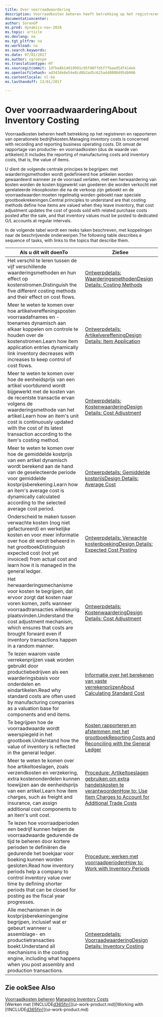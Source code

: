 ```yaml
---
title: Over voorraadwaardering
description: Voorraadkosten beheren heeft betrekking op het registreren en rapporteren van operationele bedrijfskosten. Dit omvat de rapportage van productie- en voorraadkosten (dus de waarde van artikelen).
documentationcenter: 
author: SorenGP
ms.prod: dynamics-nav-2018
ms.topic: article
ms.devlang: na
ms.tgt_pltfrm: na
ms.workload: na
ms.search.keywords: 
ms.date: 07/01/2017
ms.author: sgroespe
ms.translationtype: HT
ms.sourcegitcommit: 1dfba8b14019991c95f40ffd5f7fbaed5df414eb
ms.openlocfilehash: ad343de8e54e8cd0b2ad5c625a4d0808d95db906
ms.contentlocale: nl-be
ms.lasthandoff: 12/01/2017

---
```

# <a name="about-inventory-costing"></a><span data-ttu-id="79f4c-104">Over voorraadwaardering</span><span class="sxs-lookup"><span data-stu-id="79f4c-104">About Inventory Costing</span></span>
<span data-ttu-id="79f4c-105">Voorraadkosten beheren heeft betrekking op het registreren en rapporteren van operationele bedrijfskosten.</span><span class="sxs-lookup"><span data-stu-id="79f4c-105">Managing inventory costs is concerned with recording and reporting business operating costs.</span></span> <span data-ttu-id="79f4c-106">Dit omvat de rapportage van productie- en voorraadkosten (dus de waarde van artikelen).</span><span class="sxs-lookup"><span data-stu-id="79f4c-106">It includes the reporting of manufacturing costs and inventory costs, that is, the value of items.</span></span>  

 <span data-ttu-id="79f4c-107">U dient de volgende centrale principes te begrijpen: met waarderingsmethoden wordt gedefinieerd hoe artikelen worden gewaardeerd wanneer ze de voorraad verlaten, met een herwaardering van kosten worden de kosten bijgewerkt van goederen die worden verkocht met gerelateerde inkoopkosten die na de verkoop zijn geboekt en de voorraadwaarden moeten regelmatig worden geboekt naar speciale grootboekrekeningen.</span><span class="sxs-lookup"><span data-stu-id="79f4c-107">Central principles to understand are that costing methods define how items are valued when they leave inventory, that cost adjustment updates the cost of goods sold with related purchase costs posted after the sale, and that inventory values must be posted to dedicated G/L accounts at regular intervals.</span></span>  

 <span data-ttu-id="79f4c-108">In de volgende tabel wordt een reeks taken beschreven, met koppelingen naar de beschrijvende onderwerpen.</span><span class="sxs-lookup"><span data-stu-id="79f4c-108">The following table describes a sequence of tasks, with links to the topics that describe them.</span></span>   

|<span data-ttu-id="79f4c-109">**Als u dit wilt doen**</span><span class="sxs-lookup"><span data-stu-id="79f4c-109">**To**</span></span>|<span data-ttu-id="79f4c-110">**Zie**</span><span class="sxs-lookup"><span data-stu-id="79f4c-110">**See**</span></span>|  
|------------|-------------|  
|<span data-ttu-id="79f4c-111">Het verschil te leren tussen de vijf verschillende waarderingsmethoden en hun effect op kostenstromen.</span><span class="sxs-lookup"><span data-stu-id="79f4c-111">Distinguish the five different costing methods and their effect on cost flows.</span></span>|[<span data-ttu-id="79f4c-112">Ontwerpdetails: Waarderingsmethoden</span><span class="sxs-lookup"><span data-stu-id="79f4c-112">Design Details: Costing Methods</span></span>](design-details-costing-methods.md)|  
|<span data-ttu-id="79f4c-113">Meer te weten te komen over hoe artikelvereffeningsposten voorraadafnames en -toenames dynamisch aan elkaar koppelen om controle te houden over de kostenstromen.</span><span class="sxs-lookup"><span data-stu-id="79f4c-113">Learn how item application entries dynamically link inventory decreases with increases to keep control of cost flows.</span></span>|[<span data-ttu-id="79f4c-114">Ontwerpdetails: Artikelvereffening</span><span class="sxs-lookup"><span data-stu-id="79f4c-114">Design Details: Item Application</span></span>](design-details-item-application.md)|  
|<span data-ttu-id="79f4c-115">Meer te weten te komen over hoe de eenheidsprijs van een artikel voortdurend wordt bijgewerkt met de kosten van de recentste transactie ervan volgens de waarderingsmethode van het artikel.</span><span class="sxs-lookup"><span data-stu-id="79f4c-115">Learn how an item's unit cost is continuously updated with the cost of its latest transaction according to the item's costing method.</span></span>|[<span data-ttu-id="79f4c-116">Ontwerpdetails: Kostenwaardering</span><span class="sxs-lookup"><span data-stu-id="79f4c-116">Design Details: Cost Adjustment</span></span>](design-details-cost-adjustment.md)|  
|<span data-ttu-id="79f4c-117">Meer te weten te komen over hoe de gemiddelde kostprijs van een artikel dynamisch wordt berekend aan de hand van de geselecteerde periode voor gemiddelde kostprijsberekening.</span><span class="sxs-lookup"><span data-stu-id="79f4c-117">Learn how an item's average cost is dynamically calculated according to the selected average cost period.</span></span>|[<span data-ttu-id="79f4c-118">Ontwerpdetails: Gemiddelde kostprijs</span><span class="sxs-lookup"><span data-stu-id="79f4c-118">Design Details: Average Cost</span></span>](design-details-average-cost.md)|  
|<span data-ttu-id="79f4c-119">Onderscheid te maken tussen verwachte kosten (nog niet gefactureerd) en werkelijke kosten en voor meer informatie over hoe dit wordt beheerd in het grootboek</span><span class="sxs-lookup"><span data-stu-id="79f4c-119">Distinguish expected cost (not yet invoiced) from actual cost and learn how it is managed in the general ledger.</span></span>|[<span data-ttu-id="79f4c-120">Ontwerpdetails: Verwachte kostenboeking</span><span class="sxs-lookup"><span data-stu-id="79f4c-120">Design Details: Expected Cost Posting</span></span>](design-details-expected-cost-posting.md)|  
|<span data-ttu-id="79f4c-121">Het herwaarderingsmechanisme voor kosten te begrijpen, dat ervoor zorgt dat kosten naar voren komen, zelfs wanneer voorraadtransacties willekeurig plaatsvinden.</span><span class="sxs-lookup"><span data-stu-id="79f4c-121">Understand the cost adjustment mechanism, which ensures that costs are brought forward even if inventory transactions happen in a random manner.</span></span>|[<span data-ttu-id="79f4c-122">Ontwerpdetails: Kostenwaardering</span><span class="sxs-lookup"><span data-stu-id="79f4c-122">Design Details: Cost Adjustment</span></span>](design-details-cost-adjustment.md)|  
|<span data-ttu-id="79f4c-123">Te lezen waarom vaste verrekenprijzen vaak worden gebruikt door productiebedrijven als een waarderingsbasis voor onderdelen en eindartikelen.</span><span class="sxs-lookup"><span data-stu-id="79f4c-123">Read why standard costs are often used by manufacturing companies as a valuation base for components and end items.</span></span>|[<span data-ttu-id="79f4c-124">Informatie over het berekenen van vaste verrekenprijzen</span><span class="sxs-lookup"><span data-stu-id="79f4c-124">About Calculating Standard Cost</span></span>](finance-about-calculating-standard-cost.md)|  
|<span data-ttu-id="79f4c-125">Te begrijpen hoe de voorraadwaarde wordt weerspiegeld in het grootboek.</span><span class="sxs-lookup"><span data-stu-id="79f4c-125">Understand how the value of inventory is reflected in the general ledger.</span></span>|[<span data-ttu-id="79f4c-126">Kosten rapporteren en afstemmen met het grootboek</span><span class="sxs-lookup"><span data-stu-id="79f4c-126">Reporting Costs and Reconciling with the General Ledger</span></span>](finance-report-costs-and-reconcile-with-the-general-ledger.md)|  
|<span data-ttu-id="79f4c-127">Meer te weten te komen over hoe artikeltoeslagen, zoals verzendkosten en verzekering, extra kostenonderdelen kunnen toewijzen aan de eenheidsprijs van een artikel.</span><span class="sxs-lookup"><span data-stu-id="79f4c-127">Learn how item charges, such as freight and insurance, can assign additional cost components to an item's unit cost.</span></span>|[<span data-ttu-id="79f4c-128">Procedure: Artikeltoeslagen gebruiken om extra handelskosten te verantwoorden</span><span class="sxs-lookup"><span data-stu-id="79f4c-128">How to: Use Item Charges to Account for Additional Trade Costs</span></span>](payables-how-assign-item-charges.md)|  
|<span data-ttu-id="79f4c-129">Te lezen hoe voorraadperioden een bedrijf kunnen helpen de voorraadwaarde gedurende de tijd te beheren door kortere perioden te definiëren die gedurende het boekjaar voor boeking kunnen worden gesloten.</span><span class="sxs-lookup"><span data-stu-id="79f4c-129">Read how inventory periods help a company to control inventory value over time by defining shorter periods that can be closed for posting as the fiscal year progresses.</span></span>|[<span data-ttu-id="79f4c-130">Procedure: werken met voorraadperioden</span><span class="sxs-lookup"><span data-stu-id="79f4c-130">How to: Work with Inventory Periods</span></span>](finance-how-to-work-with-inventory-periods.md)|  
|<span data-ttu-id="79f4c-131">Alle mechanismen in de kostprijsberekeningengine begrijpen, inclusief wat er gebeurt wanneer u assemblage- en productietransacties boekt.</span><span class="sxs-lookup"><span data-stu-id="79f4c-131">Understand all mechanisms in the costing engine, including what happens when you post assembly and production transactions.</span></span>|[<span data-ttu-id="79f4c-132">Ontwerpdetails: Voorraadwaardering</span><span class="sxs-lookup"><span data-stu-id="79f4c-132">Design Details: Inventory Costing</span></span>](design-details-inventory-costing.md)|

## <a name="see-also"></a><span data-ttu-id="79f4c-133">Zie ook</span><span class="sxs-lookup"><span data-stu-id="79f4c-133">See Also</span></span>
<span data-ttu-id="79f4c-134">[Voorraadkosten beheren](finance-manage-inventory-costs.md)  </span><span class="sxs-lookup"><span data-stu-id="79f4c-134">[Managing Inventory Costs](finance-manage-inventory-costs.md)  </span></span>  
<span data-ttu-id="79f4c-135">[Werken met [!INCLUDE[d365fin](includes/d365fin_md.md)]](ui-work-product.md)</span><span class="sxs-lookup"><span data-stu-id="79f4c-135">[Working with [!INCLUDE[d365fin](includes/d365fin_md.md)]](ui-work-product.md)</span></span>

